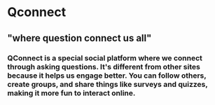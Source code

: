 # Qconnect
## "where question connect us all"
### QConnect is a special social platform where we connect through asking questions. It's different from other sites because it helps us engage better. You can follow others, create groups, and share things like surveys and quizzes, making it more fun to interact online.
